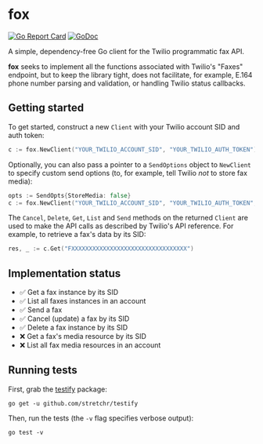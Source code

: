 # fox
[![Go Report Card](https://goreportcard.com/badge/github.com/boatilus/fox)](https://goreportcard.com/report/github.com/boatilus/fox) [![GoDoc](https://godoc.org/github.com/boatilus/fox?status.svg)](https://godoc.org/github.com/boatilus/fox)

A simple, dependency-free Go client for the Twilio programmatic fax API.

__fox__ seeks to implement all the functions associated with Twilio's "Faxes" endpoint, but to keep the library tight, does not facilitate, for example, E.164 phone number parsing and validation, or handling Twilio status callbacks.

## Getting started
To get started, construct a new `Client` with your Twilio account SID and auth token:

```go
c := fox.NewClient("YOUR_TWILIO_ACCOUNT_SID", "YOUR_TWILIO_AUTH_TOKEN")
```

Optionally, you can also pass a pointer to a `SendOptions` object to `NewClient` to specify custom
send options (to, for example, tell Twilio *not* to store fax media):

```go
opts := SendOpts{StoreMedia: false}
c := fox.NewClient("YOUR_TWILIO_ACCOUNT_SID", "YOUR_TWILIO_AUTH_TOKEN", &opts)
```

The `Cancel`, `Delete`, `Get`, `List` and `Send` methods on the returned `Client` are used to make the API calls as described by Twilio's API reference. For example, to retrieve a fax's data by its SID:

```go
res, _ := c.Get("FXXXXXXXXXXXXXXXXXXXXXXXXXXXXXXXXX")
```

## Implementation status
- ✅ Get a fax instance by its SID
- ✅ List all faxes instances in an account
- ✅ Send a fax
- ✅ Cancel (update) a fax by its SID
- ✅ Delete a fax instance by its SID
- ❌ Get a fax's media resource by its SID
- ❌ List all fax media resources in an account

## Running tests
First, grab the [testify](https://github.com/stretchr/testify) package:

    go get -u github.com/stretchr/testify
  
Then, run the tests (the `-v` flag specifies verbose output):

    go test -v
